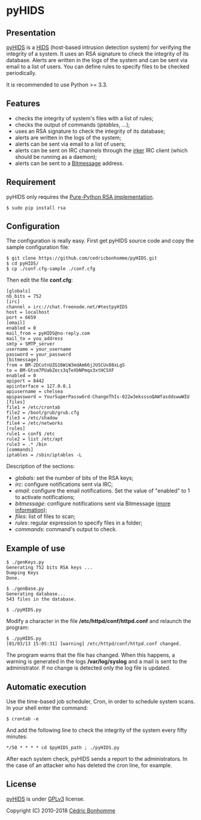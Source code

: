 pyHIDS
======

Presentation
------------
[pyHIDS](https://gitlab.com/cedric/pyHIDS) is a
[HIDS](http://en.wikipedia.org/wiki/Host-based_intrusion_detection_system)
(host-based intrusion detection system) for verifying the integrity of a system.
It uses an RSA signature to check the integrity of its database.
Alerts are written in the logs of the system and can be sent via email
to a list of users. You can define rules to specify files to be checked
periodically.

It is recommended to use Python >= 3.3.

Features
--------
* checks the integrity of system's files with a list of rules;
* checks the output of commands (*iptables*, ...);
* uses an RSA signature to check the integrity of its database;
* alerts are written in the logs of the system;
* alerts can be sent via email to a list of users;
* alerts can be sent on IRC channels through the
  [irker](https://gitorious.org/irker) IRC client (which should be running as a
  daemon);
* alerts can be sent to a [Bitmessage](https://bitmessage.org) address.


Requirement
-----------

pyHIDS only requires the
[Pure-Python RSA implementation](http://pypi.python.org/pypi/rsa).

    $ sudo pip install rsa

Configuration
-------------
The configuration is really easy. First get pyHIDS source code and copy the
sample configuration file:

    $ git clone https://github.com/cedricbonhomme/pyHIDS.git
    $ cd pyHIDS/
    $ cp ./conf.cfg-sample ./conf.cfg

Then edit the file **conf.cfg**:

    [globals]
    nb_bits = 752
    [irc]
    channel = irc://chat.freenode.net/#testpyHIDS
    host = localhost
    port = 6659
    [email]
    enabled = 0
    mail_from = pyHIDS@no-reply.com
    mail_to = you_address
    smtp = SMTP_server
    username = your_username
    password = your_password
    [bitmessage]
    from = BM-2DCutnUZG16WiW3mdAm66jJUSCUv88xLgS
    to = BM-Gtsm7PUabZecs3qTeXbNPmqx3xtHCSXF
    enabled = 0
    apiport = 8442
    apiinterface = 127.0.0.1
    apiusername = chelsea
    apipassword = YourSuperPassw6rd-ChangeThIs-022w3eksssoQAWfasddswwWIU
    [files]
    file1 = /etc/crontab
    file2 = /boot/grub/grub.cfg
    file3 = /etc/shadow
    file4 = /etc/networks
    [rules]
    rule1 = conf$ /etc
    rule2 = list /etc/apt
    rule3 = .* /bin
    [commands]
    iptables = /sbin/iptables -L


Description of the sections:

* *globals*: set the number of bits of the RSA keys;
* *irc*: configure notifications sent via IRC;
* *email*: configure the email notifications. Set the value of "enabled" to 1
  to activate notifications;
* *bitmessage*: configure notifications sent via Bitmessage
  ([more information](https://bitmessage.org/wiki/API_Reference));
* *files*: list of files to scan;
* *rules*: regular expression to specify files in a folder;
* *commands*: command's output to check.


Example of use
--------------

    $ ./genKeys.py
    Generating 752 bits RSA keys ...
    Dumping Keys
    Done.

    $ ./genBase.py
    Generating database...
    543 files in the database.

    $ ./pyHIDS.py

Modify a character in the file  **/etc/httpd/conf/httpd.conf** and relaunch the
program:

    $ ./pyHIDS.py
    [01/03/13 15:05:31] [warning] /etc/httpd/conf/httpd.conf changed.

The program warns that the file has changed. When this happens, a warning is
generated in the logs **/var/log/syslog** and a mail is sent to the
administrator.
If no change is detected only the log file is updated.

Automatic execution
-------------------
Use the time-based job scheduler, Cron, in order to schedule system scans.
In your shell enter the command:

    $ crontab -e

And add the following line to check the integrity of the system every fifty
minutes:

    */50 * * * * cd $pyHIDS_path ; ./pyHIDS.py

After each system check, pyHIDS sends a report to the administrators.
In the case of an attacker who has deleted the cron line, for example.


License
-------
[pyHIDS](https://gitlab.com/cedric/pyHIDS) is under
[GPLv3](http://www.gnu.org/licenses/gpl-3.0.txt) license.

Copyright (C) 2010-2018 [Cédric Bonhomme](https://www.cedricbonhomme.org>)

